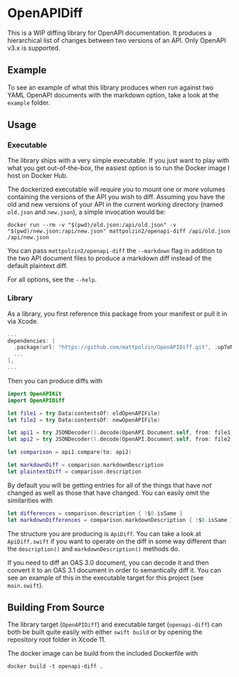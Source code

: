 # OpenAPIDiff

This is a WIP diffing library for OpenAPI documentation. It produces a hierarchical list of changes between two versions of an API. Only OpenAPI v3.x is supported.

## Example
To see an example of what this library produces when run against two YAML OpenAPI documents with the markdown option, take a look at the `example` folder.

## Usage
### Executable
The library ships with a very simple executable. If you just want to play with what you get out-of-the-box, the easiest option is to run the Docker image I host on Docker Hub.

The dockerized executable will require you to mount one or more volumes containing the versions of the API you wish to diff. Assuming you have the old and new versions of your API in the current working directory (named `old.json` and `new.json`), a simple invocation would be:
```shell
docker run --rm -v "$(pwd)/old.json:/api/old.json" -v "$(pwd)/new.json:/api/new.json" mattpolzin2/openapi-diff /api/old.json /api/new.json
```

You can pass `mattpolzin2/openapi-diff` the `--markdown` flag in addition to the two API document files to produce a markdown diff instead of the default plaintext diff.

For all options, see the `--help`.

### Library
As a library, you first reference this package from your manifest or pull it in via Xcode.

```swift
...
dependencies: [
  .package(url: "https://github.com/mattpolzin/OpenAPIDiff.git", .upToNextMinor(from: "0.7.0")),
  ...
],
...
```

Then you can produce diffs with
```swift
import OpenAPIKit
import OpenAPIDiff

let file1 = try Data(contentsOf: oldOpenAPIFile)
let file2 = try Data(contentsOf: newOpenAPIFile)

let api1 = try JSONDecoder().decode(OpenAPI.Document.self, from: file1)
let api2 = try JSONDecoder().decode(OpenAPI.Document.self, from: file2)

let comparison = api1.compare(to: api2)

let markdownDiff = comparison.markdownDescription
let plaintextDiff = comparison.description
```

By default you will be getting entries for all of the things that have _not_ changed as well as those that have changed. You can easily omit the similarities with
```swift
let differences = comparison.description { !$0.isSame }
let markdownDifferences = comparison.markdownDescription { !$0.isSame }
```

The structure you are producing is `ApiDiff`. You can take a look at `ApiDiff.swift` if you want to operate on the diff in some way different than the `description()` and `markdownDescription()` methods do.

If you need to diff an OAS 3.0 document, you can decode it and then convert it to an OAS 3.1 document in order to semantically diff it. You can see an example of this in the executable target for this project (see `main.swift`).

## Building From Source
The library target (`OpenAPIDiff`) and executable target (`openapi-diff`) can both be built quite easily with either `swift build` or by opening the repository root folder in Xcode 11.

The docker image can be build from the included Dockerfile with
```shell
docker build -t openapi-diff .
```
